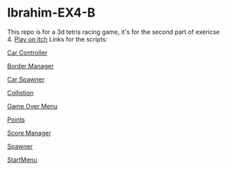 # Ibrahim-EX4-B

This repo is for a 3d tetris racing game, it's for the second part of exericse 4.
[Play on itch](https://gamedevbc.itch.io/ibrahim-ex4-b)
Links for the scripts:


[Car Controller](https://github.com/Game-Dev-Baram-Chahine/Ibrahim-EX4-B/blob/main/Assets/Scripts/CarController.cs)


[Border Manager](https://github.com/Game-Dev-Baram-Chahine/Ibrahim-EX4-B/blob/main/Assets/Scripts/BorderManager.cs)


[Car Spawner](https://github.com/Game-Dev-Baram-Chahine/Ibrahim-EX4-B/blob/main/Assets/Scripts/CarSpawner.cs)


[Collistion](https://github.com/Game-Dev-Baram-Chahine/Ibrahim-EX4-B/blob/main/Assets/Scripts/Collistion.cs)


[Game Over Menu](https://github.com/Game-Dev-Baram-Chahine/Ibrahim-EX4-B/blob/main/Assets/Scripts/GameOverMenu.cs)


[Points](https://github.com/Game-Dev-Baram-Chahine/Ibrahim-EX4-B/blob/main/Assets/Scripts/Points.cs)


[Score Manager](https://github.com/Game-Dev-Baram-Chahine/Ibrahim-EX4-B/blob/main/Assets/Scripts/ScoreManager.cs)


[Spawner](https://github.com/Game-Dev-Baram-Chahine/Ibrahim-EX4-B/blob/main/Assets/Scripts/Spawner.cs)


[StartMenu](https://github.com/Game-Dev-Baram-Chahine/Ibrahim-EX4-B/blob/main/Assets/Scripts/StartMenu.cs)


